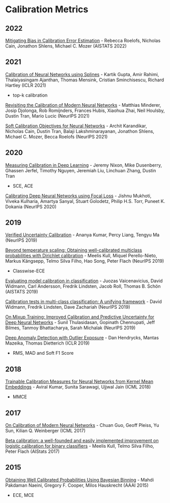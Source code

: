 # Calibration Metrics

## 2022
[Mitigating Bias in Calibration Error Estimation](https://arxiv.org/abs/2012.08668) - Rebecca Roelofs, Nicholas Cain, Jonathon Shlens, Michael C. Mozer (AISTATS 2022)

## 2021
[Calibration of Neural Networks using Splines](https://arxiv.org/abs/2006.12800) - Kartik Gupta, Amir Rahimi, Thalaiyasingam Ajanthan, Thomas Mensink, Cristian Sminchisescu, Richard Hartley (ICLR 2021)
* top-k calibration

[Revisiting the Calibration of Modern Neural Networks](https://arxiv.org/abs/2106.07998) - Matthias Minderer, Josip Djolonga, Rob Romijnders, Frances Hubis, Xiaohua Zhai, Neil Houlsby, Dustin Tran, Mario Lucic (NeurIPS 2021)

[Soft Calibration Objectives for Neural Networks](https://arxiv.org/abs/2108.00106) - Archit Karandikar, Nicholas Cain, Dustin Tran, Balaji Lakshminarayanan, Jonathon Shlens, Michael C. Mozer, Becca Roelofs (NeurIPS 2021)

## 2020
[Measuring Calibration in Deep Learning](https://arxiv.org/abs/1904.01685) - Jeremy Nixon, Mike Dusenberry, Ghassen Jerfel, Timothy Nguyen, Jeremiah Liu, Linchuan Zhang, Dustin Tran
* SCE, ACE

[Calibrating Deep Neural Networks using Focal Loss](https://arxiv.org/abs/2002.09437) - Jishnu Mukhoti, Viveka Kulharia, Amartya Sanyal, Stuart Golodetz, Philip H.S. Torr, Puneet K. Dokania (NeurIPS 2020)

## 2019
[Verified Uncertainty Calibration](https://arxiv.org/abs/1909.10155) - Ananya Kumar, Percy Liang, Tengyu Ma (NeurIPS 2019)

[Beyond temperature scaling: Obtaining well-calibrated multiclass probabilities with Dirichlet calibration](https://arxiv.org/abs/1910.12656) - Meelis Kull, Miquel Perello-Nieto, Markus Kängsepp, Telmo Silva Filho, Hao Song, Peter Flach (NeurIPS 2019)
* Classwise-ECE

[Evaluating model calibration in classification](https://arxiv.org/abs/1902.06977) - Juozas Vaicenavicius, David Widmann, Carl Andersson, Fredrik Lindsten, Jacob Roll, Thomas B. Schön (AISTATS 2019)

[Calibration tests in multi-class classification: A unifying framework](https://arxiv.org/abs/1910.11385) - David Widmann, Fredrik Lindsten, Dave Zachariah (NeurIPS 2019)

[On Mixup Training: Improved Calibration and Predictive Uncertainty for Deep Neural Networks](https://arxiv.org/abs/1905.11001) - Sunil Thulasidasan, Gopinath Chennupati, Jeff Bilmes, Tanmoy Bhattacharya, Sarah Michalak (NeurIPS 2019)

[Deep Anomaly Detection with Outlier Exposure](https://arxiv.org/abs/1812.04606) - Dan Hendrycks, Mantas Mazeika, Thomas Dietterich (ICLR 2019)
* RMS, MAD and Soft F1 Score

## 2018
[Trainable Calibration Measures for Neural Networks from Kernel Mean Embeddings](https://proceedings.mlr.press/v80/kumar18a.html) - Aviral Kumar, Sunita Sarawagi, Ujjwal Jain (ICML 2018)
* MMCE

## 2017
[On Calibration of Modern Neural Networks](https://arxiv.org/abs/1706.04599) - Chuan Guo, Geoff Pleiss, Yu Sun, Kilian Q. Weinberger (ICML 2017)

[Beta calibration: a well-founded and easily implemented improvement on logistic calibration for binary classifiers](https://proceedings.mlr.press/v54/kull17a.html) - Meelis Kull, Telmo Silva Filho, Peter Flach (AIStats 2017)

## 2015
[Obtaining Well Calibrated Probabilities Using Bayesian Binning](https://people.cs.pitt.edu/~milos/research/AAAI_Calibration.pdf) - Mahdi Pakdaman Naeini, Gregory F. Cooper, Milos Hauskrecht (AAAI 2015)
* ECE, MCE
